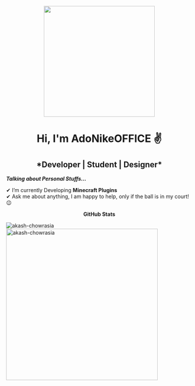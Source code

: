 <p align="center">
<img src="https://i.imgur.com/g5mxela.gif" width="300"/>

<h1 align="center"> Hi, I'm AdoNikeOFFICE ✌</h1>
<h2 align="center">*Developer | Student | Designer*</h2>
</p>

***Talking about Personal Stuffs...***

✔ I’m currently Developing **Minecraft Plugins**<br>
✔ Ask me about anything, I am happy to help, only if the ball is in my court!😉<br>

<p align="center">
 <b>GitHub Stats</b>
<p><img align="left" src="https://github-readme-stats.vercel.app/api/top-langs?username=akash-chowrasia&show_icons=true&locale=en&layout=compact" alt="akash-chowrasia" /></p>

<p>&nbsp;<img align="center" src="https://github-readme-stats.vercel.app/api?username=akash-chowrasia&show_icons=true&locale=en" alt="akash-chowrasia" width="410" /></p>
